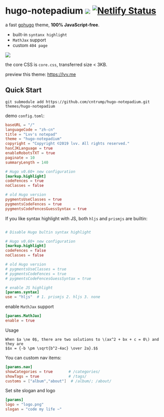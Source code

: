 # hugo-notepadium ![](https://img.shields.io/badge/license-MIT-blue.svg) [![Netlify Status](https://api.netlify.com/api/v1/badges/2f389751-e070-437b-9dbd-3773bd57322e/deploy-status)](https://lvv.me)

a fast [gohugo](https://gohugo.io) theme, **100% JavaScript-free**.

- built-in `syntanx highlight`
- `MathJax` support
- custom `404 page`

![](https://lvv.me/posts/2019-11-24_a_simple_hugo_theme/01.png)

the core CSS is `core.css`, transferred size < 3KB.

preview this theme: https://lvv.me

## Quick Start

```shell
git submodule add https://github.com/cntrump/hugo-notepadium.git themes/hugo-notepadium
```

demo `config.toml`:

```toml
baseURL = "/"
languageCode = "zh-cn"
title = "Lvv's notepad"
theme = "hugo-notepadium"
copyright = "Copyright ©2019 lvv. All rights reserved."
hasCJKLanguage = true
enableRobotsTXT = true
paginate = 10
summaryLength = 140

# Hugo v0.60+ new configuration
[markup.highlight]
codeFences = true
noClasses = false

# old Hugo version
pygmentsUseClasses = true
pygmentsCodeFences = true
pygmentsCodeFencesGuessSyntax = true
```

If you like syntax highlight with JS, both `hljs` and `prismjs` are builtin:

```toml

# Disable Hugo bultin syntax highlight

# Hugo v0.60+ new configuration
[markup.highlight]
codeFences = false
noClasses = false

# old Hugo version
# pygmentsUseClasses = true
# pygmentsCodeFences = true
# pygmentsCodeFencesGuessSyntax = true

# enable JS highlight
[params.syntax]
use = "hljs"  # 1. prismjs 2. hljs 3. none
```

enable `MathJax` support

```toml
[params.MathJax]
enable = true
```

Usage

```
When $a \ne 0$, there are two solutions to \(ax^2 + bx + c = 0\) and they are
$$x = {-b \pm \sqrt{b^2-4ac} \over 2a}.$$
```

You can custom nav items:

```toml
[params.nav]
showCategories = true       # /categories/
showTags = true             # /tags/
customs = ["album","about"]  # /album/; /about/
```

Set site slogan and logo

```toml
[params]
logo = "logo.png"
slogan = "code my life ~"
```